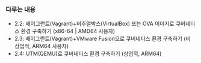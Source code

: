 ### 다루는 내용 
- 2.2: 베이그런트(Vagrant)+버추얼박스(VirtualBox) 또는 OVA 이미지로 쿠버네티스 환경 구축하기 (x86-64 | AMD64 사용자)
- 2.3: 베이그런트(Vagrant)+VMware Fusion으로 쿠버네티스 환경 구축하기 (비상업적, ARM64 사용자)
- 2.4: UTM(QEMU)로 쿠버네티스 환경 구축하기 (상업적, ARM64)

